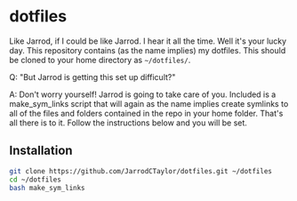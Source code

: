 dotfiles
========
Like Jarrod, if I could be like Jarrod. I hear it all the time. Well it's your
lucky day. This repository contains (as the name implies) my dotfiles. This
should be cloned to your home directory as `~/dotfiles/`. 

Q: "But Jarrod is getting this set up difficult?"

A: Don't worry yourself! Jarrod is going to take care of you. Included 
is a make_sym_links script that will again as the name implies create symlinks
to all of the files and folders contained in the repo in your home folder.
That's all there is to it. Follow the instructions below and you will be set.

Installation
------------
``` bash
git clone https://github.com/JarrodCTaylor/dotfiles.git ~/dotfiles
cd ~/dotfiles 
bash make_sym_links
```
